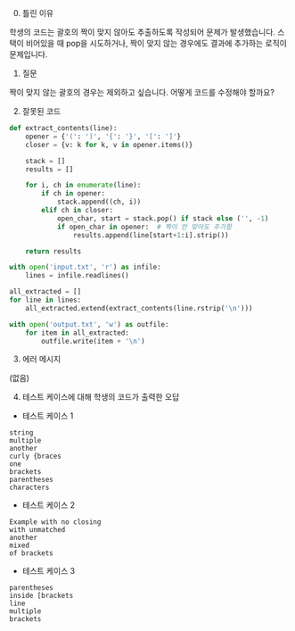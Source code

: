 0. 틀린 이유

학생의 코드는 괄호의 짝이 맞지 않아도 추출하도록 작성되어 문제가 발생했습니다. 스택이 비어있을 때 pop을 시도하거나, 짝이 맞지 않는 경우에도 결과에 추가하는 로직이 문제입니다.

1. 질문

짝이 맞지 않는 괄호의 경우는 제외하고 싶습니다. 어떻게 코드를 수정해야 할까요?

2. 잘못된 코드

```python
def extract_contents(line):
    opener = {'(': ')', '{': '}', '[': ']'}
    closer = {v: k for k, v in opener.items()}

    stack = []
    results = []

    for i, ch in enumerate(line):
        if ch in opener:
            stack.append((ch, i))
        elif ch in closer:
            open_char, start = stack.pop() if stack else ('', -1)
            if open_char in opener:  # 짝이 안 맞아도 추가함
                results.append(line[start+1:i].strip())

    return results

with open('input.txt', 'r') as infile:
    lines = infile.readlines()

all_extracted = []
for line in lines:
    all_extracted.extend(extract_contents(line.rstrip('\n')))

with open('output.txt', 'w') as outfile:
    for item in all_extracted:
        outfile.write(item + '\n')
```

3. 에러 메시지

(없음)

4. 테스트 케이스에 대해 학생의 코드가 출력한 오답

- 테스트 케이스 1

```
string
multiple
another
curly {braces
one
brackets
parentheses
characters
```

- 테스트 케이스 2

```
Example with no closing
with unmatched
another
mixed
of brackets
```

- 테스트 케이스 3

```
parentheses
inside [brackets
line
multiple
brackets
```